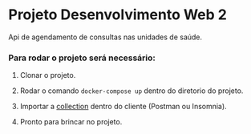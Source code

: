# Projeto Desenvolvimento Web 2

Api de agendamento de consultas nas unidades de saúde.

### Para rodar o projeto será necessário:

1. Clonar o projeto.

2. Rodar o comando `docker-compose up` dentro do diretorio do projeto.

3. Importar a [collection](https://www.getpostman.com/collections/5369f4115098ab2a3667) dentro do cliente (Postman ou Insomnia).

4. Pronto para brincar no projeto. 

